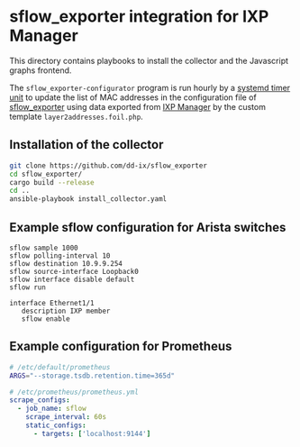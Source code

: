 # sflow_exporter integration for IXP Manager

This directory contains playbooks to install the collector and the
Javascript graphs frontend.

The `sflow_exporter-configurator` program is run hourly by a
[systemd timer unit](https://manpages.debian.org/unstable/systemd/systemd.timer.5)
to update the list of MAC addresses in the configuration file of
[sflow_exporter](https://github.com/dd-ix/sflow_exporter) using
data exported from [IXP Manager](https://www.ixpmanager.org/) by the
custom template `layer2addresses.foil.php`.

## Installation of the collector

```sh
git clone https://github.com/dd-ix/sflow_exporter
cd sflow_exporter/
cargo build --release
cd ..
ansible-playbook install_collector.yaml
```

## Example sflow configuration for Arista switches

```
sflow sample 1000
sflow polling-interval 10
sflow destination 10.9.9.254
sflow source-interface Loopback0
sflow interface disable default
sflow run

interface Ethernet1/1
   description IXP member
   sflow enable
```

## Example configuration for Prometheus

```sh
# /etc/default/prometheus
ARGS="--storage.tsdb.retention.time=365d"
```

```yaml
# /etc/prometheus/prometheus.yml
scrape_configs:
  - job_name: sflow
    scrape_interval: 60s
    static_configs:
      - targets: ['localhost:9144']
```


